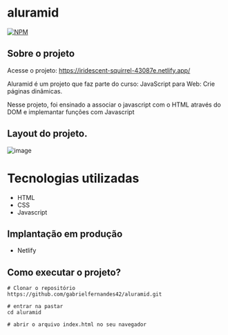 # aluramid
[![NPM](https://img.shields.io/npm/l/react)](https://github.com/gabrielfernandes42/aluramid/blob/main/LICENSE) 

## Sobre o projeto

Acesse o projeto: https://iridescent-squirrel-43087e.netlify.app/

Aluramid é um projeto que faz parte do curso: JavaScript para Web: Crie páginas dinâmicas.

Nesse projeto, foi ensinado a associar o javascript com o HTML através do DOM e implemantar funções com Javascript

## Layout do projeto. 

![image](https://user-images.githubusercontent.com/112595912/216849637-be076f2d-667e-47bb-9e26-39912c026602.png)

# Tecnologias utilizadas
- HTML
- CSS
- Javascript

## Implantação em produção
- Netlify

## Como executar o projeto? 

```
# Clonar o repositório
https://github.com/gabrielfernandes42/aluramid.git

# entrar na pastar
cd aluramid

# abrir o arquivo index.html no seu navegador
```
